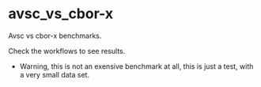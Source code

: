# avsc_vs_cbor-x
Avsc vs cbor-x benchmarks.

Check the workflows to see results.

* Warning, this is not an exensive benchmark at all, this is just a test, with a very small data set.
